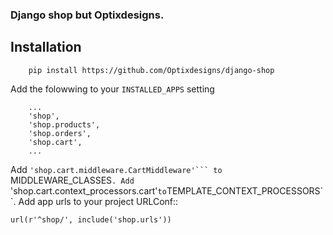 ### Django shop but Optixdesigns.

## Installation

		pip install https://github.com/Optixdesigns/django-shop

Add the folowwing to your ``INSTALLED_APPS`` setting

		...
		'shop',
    	'shop.products',
    	'shop.orders',
    	'shop.cart',
    	...

Add ``'shop.cart.middleware.CartMiddleware'``` to ``MIDDLEWARE_CLASSES``.
Add ``'shop.cart.context_processors.cart'`` to ``TEMPLATE_CONTEXT_PROCESSORS``.
Add app urls to your project URLConf::

    url(r'^shop/', include('shop.urls'))
   	